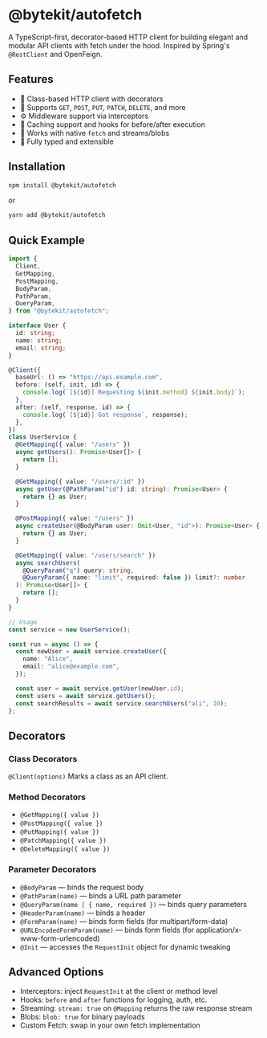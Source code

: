 # @bytekit/autofetch

A TypeScript-first, decorator-based HTTP client for building elegant and modular API clients with fetch under the hood. Inspired by Spring's `@RestClient` and OpenFeign.

## Features

- 🧩 Class-based HTTP client with decorators
- 🎯 Supports `GET`, `POST`, `PUT`, `PATCH`, `DELETE`, and more
- ⚙️ Middleware support via interceptors
- 🔁 Caching support and hooks for before/after execution
- 🧵 Works with native `fetch` and streams/blobs
- 🧪 Fully typed and extensible

## Installation

```bash
npm install @bytekit/autofetch
```
or
```bash
yarn add @bytekit/autofetch
```

## Quick Example

```ts
import {
  Client,
  GetMapping,
  PostMapping,
  BodyParam,
  PathParam,
  QueryParam,
} from "@bytekit/autofetch";

interface User {
  id: string;
  name: string;
  email: string;
}

@Client({
  baseUrl: () => "https://api.example.com",
  before: (self, init, id) => {
    console.log(`[${id}] Requesting ${init.method} ${init.body}`);
  },
  after: (self, response, id) => {
    console.log(`[${id}] Got response`, response);
  },
})
class UserService {
  @GetMapping({ value: "/users" })
  async getUsers(): Promise<User[]> {
    return [];
  }

  @GetMapping({ value: "/users/:id" })
  async getUser(@PathParam("id") id: string): Promise<User> {
    return {} as User;
  }

  @PostMapping({ value: "/users" })
  async createUser(@BodyParam user: Omit<User, "id">): Promise<User> {
    return {} as User;
  }

  @GetMapping({ value: "/users/search" })
  async searchUsers(
    @QueryParam("q") query: string,
    @QueryParam({ name: "limit", required: false }) limit?: number
  ): Promise<User[]> {
    return [];
  }
}

// Usage
const service = new UserService();

const run = async () => {
  const newUser = await service.createUser({
    name: "Alice",
    email: "alice@example.com",
  });

  const user = await service.getUser(newUser.id);
  const users = await service.getUsers();
  const searchResults = await service.searchUsers("ali", 10);
};
```

## Decorators

### Class Decorators

`@Client(options)`
Marks a class as an API client.

### Method Decorators

- `@GetMapping({ value })`
- `@PostMapping({ value })`
- `@PutMapping({ value })`
- `@PatchMapping({ value })`
- `@DeleteMapping({ value })`

### Parameter Decorators

- `@BodyParam` — binds the request body
- `@PathParam(name)` — binds a URL path parameter
- `@QueryParam(name | { name, required })` — binds query parameters
- `@HeaderParam(name)` — binds a header
- `@FormParam(name)` — binds form fields (for multipart/form-data)
- `@URLEncodedFormParam(name)` — binds form fields (for application/x-www-form-urlencoded)
- `@Init` — accesses the `RequestInit` object for dynamic tweaking

## Advanced Options

- Interceptors: inject `RequestInit` at the client or method level
- Hooks: `before` and `after` functions for logging, auth, etc.
- Streaming: `stream: true` on `@Mapping` returns the raw response stream
- Blobs: `blob: true` for binary payloads
- Custom Fetch: swap in your own fetch implementation

